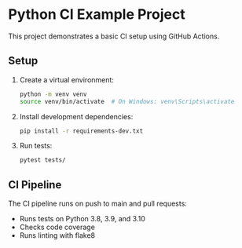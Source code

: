 # Python CI Example Project

This project demonstrates a basic CI setup using GitHub Actions.

## Setup

1. Create a virtual environment:
   ```bash
   python -m venv venv
   source venv/bin/activate  # On Windows: venv\Scripts\activate
   ```

2. Install development dependencies:
   ```bash
   pip install -r requirements-dev.txt
   ```

3. Run tests:
   ```bash
   pytest tests/
   ```

## CI Pipeline

The CI pipeline runs on push to main and pull requests:
- Runs tests on Python 3.8, 3.9, and 3.10
- Checks code coverage
- Runs linting with flake8